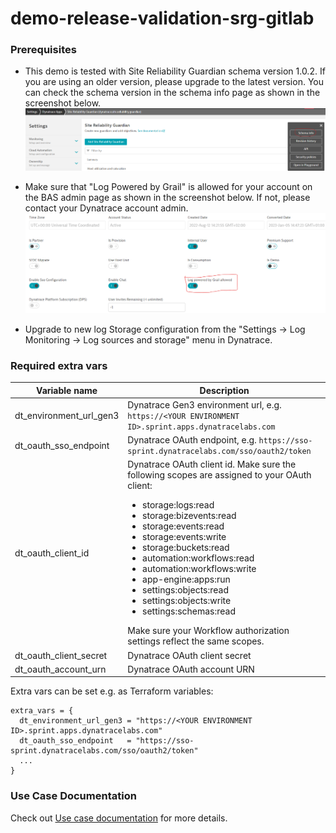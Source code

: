 # demo-release-validation-srg-gitlab

### Prerequisites
 - This demo is tested with Site Reliability Guardian schema version 1.0.2. If you are using an older version, please upgrade to the latest version. You can check the schema version in the schema info page as shown in the screenshot below.
   ![schema_info](files/docs/assets_home/srg_schema_info.png)
 - Make sure that "Log Powered by Grail" is allowed for your account on the BAS admin page as shown in the screenshot below. If not, please contact your Dynatrace account admin.
   ![allow_grail](files/docs/assets_home/enable_grail.png)

 - Upgrade to new log Storage configuration from the "Settings -> Log Monitoring -> Log sources and storage" menu in Dynatrace. 



### Required extra vars

|Variable name|Description|
|---|---|
|dt_environment_url_gen3|Dynatrace Gen3 environment url, e.g. `https://<YOUR ENVIRONMENT ID>.sprint.apps.dynatracelabs.com`|
|dt_oauth_sso_endpoint|Dynatrace OAuth endpoint, e.g. `https://sso-sprint.dynatracelabs.com/sso/oauth2/token`|
|dt_oauth_client_id|Dynatrace OAuth client id. Make sure the following scopes are assigned to your OAuth client: <ul><li>storage:logs:read</li><li>storage:bizevents:read</li><li>storage:events:read</li><li>storage:events:write</li><li>storage:buckets:read</li><li>automation:workflows:read</li><li>automation:workflows:write</li><li>app-engine:apps:run</li><li>settings:objects:read</li><li>settings:objects:write</li><li>settings:schemas:read</li></ul>Make sure your Workflow authorization settings reflect the same scopes.|
|dt_oauth_client_secret|Dynatrace OAuth client secret|
|dt_oauth_account_urn|Dynatrace OAuth account URN|

Extra vars can be set e.g. as Terraform variables:

```
extra_vars = {
  dt_environment_url_gen3 = "https://<YOUR ENVIRONMENT ID>.sprint.apps.dynatracelabs.com"
  dt_oauth_sso_endpoint   = "https://sso-sprint.dynatracelabs.com/sso/oauth2/token"
  ...
}
```

### Use Case Documentation

Check out [Use case documentation](files/docs/README.md) for more details.
